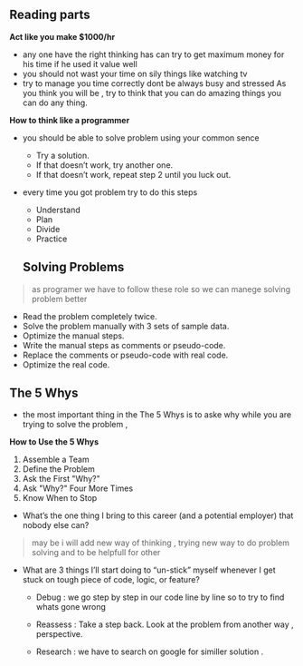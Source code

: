 ## Reading parts 
**Act like you make $1000/hr**
* any one have the right thinking has can try to get maximum money for his time if he used it value well 
* you should not wast your time on sily things like watching tv 
* try to manage you time correctly dont be always busy and stressed 
As you think you will be , try to think that you can do amazing things you can do any thing.


**How to think like a programmer**
* you should be able  to solve problem using your common sence 
    * Try a solution.
    * If that doesn’t work, try another one.
    * If that doesn’t work, repeat step 2 until you luck out.
* every time you got problem try to do this steps 
    * Understand
    * Plan 
    * Divide
    * Practice

    ## Solving Problems 
> as programer we have to follow these role so we can manege solving problem better 
* Read the problem completely twice.
* Solve the problem manually with 3 sets of sample data.
* Optimize the manual steps.
* Write the manual steps as comments or pseudo-code.
* Replace the comments or pseudo-code with real code.
* Optimize the real code.

## The 5 Whys 
* the most important thing in the The 5 Whys is to aske why while you are trying to solve the problem , 

**How to Use the 5 Whys**
1. Assemble a Team
2. Define the Problem
3. Ask the First "Why?"
4. Ask "Why?" Four More Times
 5. Know When to Stop



 * What’s the one thing I bring to this career (and a potential employer) that nobody else can?
 > may be i will add new way of thinking , trying new way to do problem solving 
 and to be helpfull for other 

* What are 3 things I’ll start doing to “un-stick” myself whenever I get stuck on tough piece of code, logic, or feature?

    * Debug : we go step by step in our code line by line so to try to find whats gone wrong

    * Reassess : Take a step back. Look at the problem from another way , perspective.

    * Research : we have to search on google for similler solution .
    